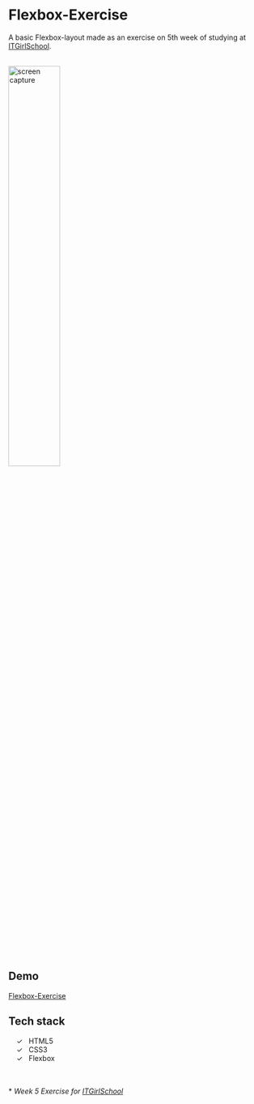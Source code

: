 # Flexbox-Exercise

A basic Flexbox-layout made as an exercise on 5th week of studying at [ITGirlSchool].


<br>
<img width="45%" alt="screen capture" src="../main/captureweb.jpeg">

## Demo
[Flexbox-Exercise]

## Tech stack

&nbsp;&nbsp;&nbsp;&nbsp;&check;&nbsp;&nbsp; HTML5<br>
&nbsp;&nbsp;&nbsp;&nbsp;&check;&nbsp;&nbsp; CSS3<br>
&nbsp;&nbsp;&nbsp;&nbsp;&check;&nbsp;&nbsp; Flexbox<br>

<br><br> 
\* _Week 5 Exercise for [ITGirlSchool]_ 
  

   [ITGirlSchool]: <https://itgirlschool.com/en>
   [Flexbox-Exercise]: <https://alenagm.github.io/Flexbox-Exercise/>
